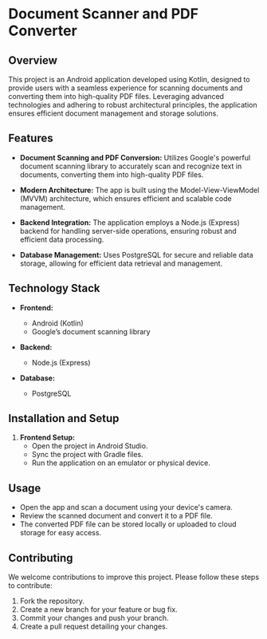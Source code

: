 # Document Scanner and PDF Converter

## Overview

This project is an Android application developed using Kotlin, designed to provide users with a seamless experience for scanning documents and converting them into high-quality PDF files. Leveraging advanced technologies and adhering to robust architectural principles, the application ensures efficient document management and storage solutions.

## Features

- **Document Scanning and PDF Conversion:**
  Utilizes Google's powerful document scanning library to accurately scan and recognize text in documents, converting them into high-quality PDF files.

- **Modern Architecture:**
  The app is built using the Model-View-ViewModel (MVVM) architecture, which ensures efficient and scalable code management.

- **Backend Integration:**
  The application employs a Node.js (Express) backend for handling server-side operations, ensuring robust and efficient data processing.

- **Database Management:**
  Uses PostgreSQL for secure and reliable data storage, allowing for efficient data retrieval and management.

## Technology Stack

- **Frontend:**
  - Android (Kotlin)
  - Google’s document scanning library

- **Backend:**
  - Node.js (Express)

- **Database:**
  - PostgreSQL

## Installation and Setup

1. **Frontend Setup:**
   - Open the project in Android Studio.
   - Sync the project with Gradle files.
   - Run the application on an emulator or physical device.

## Usage

- Open the app and scan a document using your device's camera.
- Review the scanned document and convert it to a PDF file.
- The converted PDF file can be stored locally or uploaded to cloud storage for easy access.

## Contributing

We welcome contributions to improve this project. Please follow these steps to contribute:

1. Fork the repository.
2. Create a new branch for your feature or bug fix.
3. Commit your changes and push your branch.
4. Create a pull request detailing your changes.
